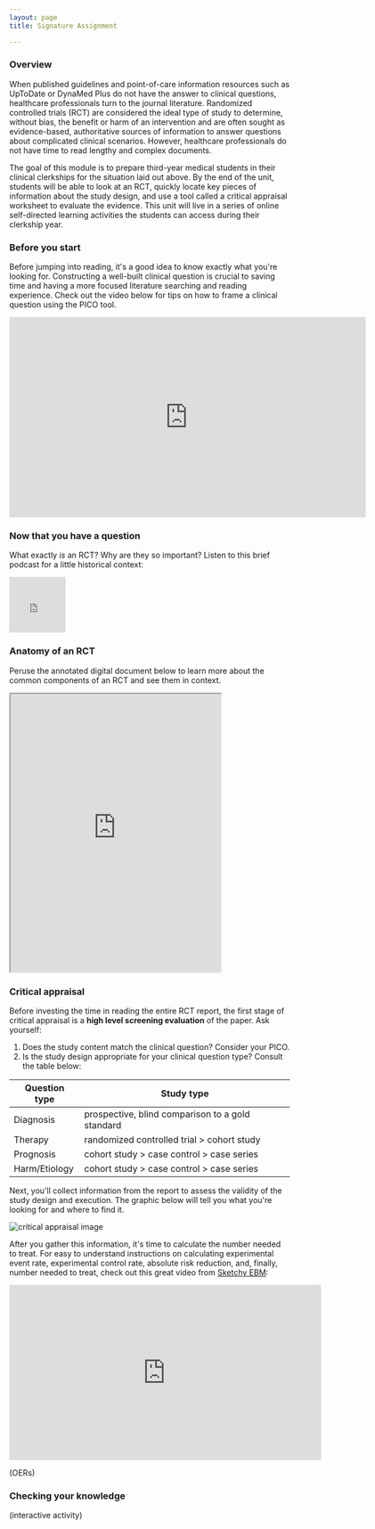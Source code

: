 ```yaml
---
layout: page
title: Signature Assignment 

---
```


### Overview
When published guidelines and point-of-care information resources such as UpToDate or DynaMed Plus do not have the answer to clinical questions, healthcare professionals turn to the journal literature. Randomized controlled trials (RCT) are considered the ideal type of study to determine, without bias, the benefit or harm of an intervention and are often sought as evidence-based, authoritative sources of information to answer questions about complicated clinical scenarios. However, healthcare professionals do not have time to read lengthy and complex documents.

The goal of this module is to prepare third-year medical students in their clinical clerkships for the situation laid out above. By the end of the unit, students will be able to look at an RCT, quickly locate key pieces of information about the study design, and use a tool called a critical appraisal worksheet to evaluate the evidence. This unit will live in a series of online self-directed learning activities the students can access during their clerkship year.

### Before you start
Before jumping into reading, it's a good idea to know exactly what you're looking for. Constructing a well-built clinical question is crucial to saving time and having a more focused literature searching and reading experience. Check out the video below for tips on how to frame a clinical question using the PICO tool.

<iframe src="https://player.vimeo.com/video/305806342?title=0&byline=0&portrait=0" width="640" height="360" frameborder="0" webkitallowfullscreen mozallowfullscreen allowfullscreen></iframe>

### Now that you have a question
What exactly *is* an RCT? Why are they so important? Listen to this brief podcast for a little historical context: 
<iframe width="20%" height="100" scrolling="no" frameborder="no" allow="autoplay" src="https://w.soundcloud.com/player/?url=https%3A//api.soundcloud.com/tracks/537908547&color=%23ff5500&auto_play=false&hide_related=false&show_comments=true&show_user=true&show_reposts=false&show_teaser=true&visual=true"></iframe>

### Anatomy of an RCT
Peruse the annotated digital document below to learn more about the common components of an RCT and see them in context.

<iframe src="https://caitlinmeyer.github.io/idt-portfolio/300x/docs/RCT-anatomy.pdf" width="75%" height="500"></iframe>


### Critical appraisal

Before investing the time in reading the entire RCT report, the first stage of critical appraisal is a **high level screening evaluation** of the paper. Ask yourself: 
1. Does the study content match the clinical question? Consider your PICO.<BR>
2. Is the study design appropriate for your clinical question type? Consult the table below: 
  
| Question type | Study type                                       |
|---------------|--------------------------------------------------|
| Diagnosis     | prospective, blind comparison to a gold standard |
| Therapy       | randomized controlled trial > cohort study       |
| Prognosis     | cohort study > case control > case series        |
| Harm/Etiology | cohort study > case control > case series        |



Next, you'll collect information from the report to assess the validity of the study design and execution. The graphic below will tell you what you're looking for and where to find it.

![critical appraisal image](https://caitlinmeyer.github.io/idt-portfolio/300x/docs/CA-what-where.png)

After you gather this information, it's time to calculate the number needed to treat. For easy to understand instructions on calculating experimental event rate, experimental control rate, absolute risk reduction, and, finally, number needed to treat, check out this great video from [Sketchy EBM](https://sketchyebm.com): 
<iframe width="560" height="315" src="https://www.youtube.com/embed/SdtNJeB2i60" frameborder="0" allow="accelerometer; autoplay; encrypted-media; gyroscope; picture-in-picture" allowfullscreen></iframe>

(OERs)

### Checking your knowledge
(interactive activity)
